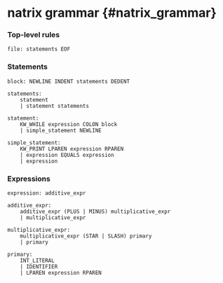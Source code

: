 # natrix grammar {#natrix_grammar}

### Top-level rules
```
file: statements EOF
```

### Statements
```
block: NEWLINE INDENT statements DEDENT

statements: 
    statement
    | statement statements

statement:
    KW_WHILE expression COLON block
    | simple_statement NEWLINE

simple_statement: 
    KW_PRINT LPAREN expression RPAREN
    | expression EQUALS expression
    | expression
```

### Expressions
```
expression: additive_expr

additive_expr:
    additive_expr (PLUS | MINUS) multiplicative_expr 
    | multiplicative_expr

multiplicative_expr:
    multiplicative_expr (STAR | SLASH) primary
    | primary

primary:
    INT_LITERAL
    | IDENTIFIER
    | LPAREN expression RPAREN
```
